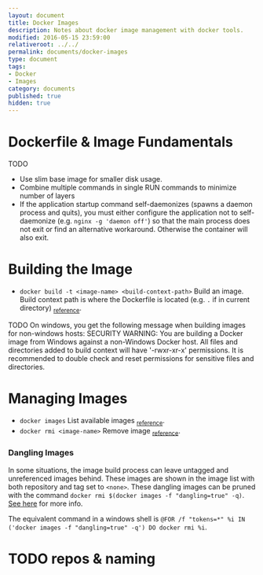 ```yaml
---
layout: document
title: Docker Images
description: Notes about docker image management with docker tools.
modified: 2016-05-15 23:59:00
relativeroot: ../../
permalink: documents/docker-images
type: document
tags:
- Docker
- Images
category: documents
published: true
hidden: true
---
```


Dockerfile & Image Fundamentals
===============================

TODO

- Use slim base image for smaller disk usage.
- Combine multiple commands in single RUN commands to minimize number of layers
- If the application startup command self-daemonizes (spawns a daemon process and quits), you must either configure the application not to self-daemonize (e.g. `nginx -g 'daemon off'`) so that the main process does not exit or find an alternative workaround. Otherwise the container will also exit.

Building the Image
==================

- `docker build -t <image-name> <build-context-path>` Build an image. Build context path is where the Dockerfile is located (e.g. `.` if in current directory) <sub>[reference](https://docs.docker.com/engine/reference/commandline/build/)</sub>.

TODO On windows, you get the following message when building images for non-windows hosts: SECURITY WARNING: You are building a Docker image from Windows against a non-Windows Docker host. All files and directories added to build context will have '-rwxr-xr-x' permissions. It is recommended to double check and reset permissions for sensitive files and directories.

Managing Images
===============

- `docker images` List available images <sub>[reference](https://docs.docker.com/engine/reference/commandline/images/)</sub>.
- `docker rmi <image-name>` Remove image <sub>[reference](https://docs.docker.com/engine/reference/commandline/rmi/)</sub>.

### Dangling Images

In some situations, the image build process can leave untagged and unreferenced images behind. These images are shown in the image list with both repository and tag set to `<none>`. These dangling images can be pruned with the command `docker rmi $(docker images -f "dangling=true" -q)`.
[See here](http://www.projectatomic.io/blog/2015/07/what-are-docker-none-none-images/) for more info.

The equivalent command in a windows shell is `@FOR /f "tokens=*" %i IN ('docker images -f "dangling=true" -q') DO docker rmi %i`.

TODO repos & naming
===================
